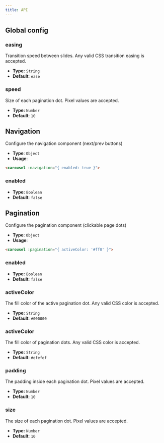 ```yaml
---
title: API
---
```


## Global config

### easing

Transition speed between slides. Any valid CSS transition easing is accepted.
* **Type:** `String`
* **Default**: `ease`

### speed

Size of each pagination dot. Pixel values are accepted.
* **Type:** `Number`
* **Default**: `10`

## Navigation

Configure the navigation component (next/prev buttons)

* **Type**: `Object`
* **Usage**:

``` html
<carousel :navigation="{ enabled: true }">
```

### enabled

* **Type:** `Boolean`
* **Default**: `false`

## Pagination

Configure the pagination component (clickable page dots)

* **Type**: `Object`
* **Usage**:

``` html
<carousel :pagination="{ activeColor: '#ff0' }">
```

### enabled

* **Type:** `Boolean`
* **Default**: `false`

### activeColor

The fill color of the active pagination dot. Any valid CSS color is accepted.
* **Type:** `String`
* **Default**: `#000000`

### activeColor

The fill color of pagination dots. Any valid CSS color is accepted.
* **Type:** `String`
* **Default**: `#efefef`

### padding

The padding inside each pagination dot. Pixel values are accepted.
* **Type:** `Number`
* **Default**: `10`

### size

The size of each pagination dot. Pixel values are accepted.
* **Type:** `Number`
* **Default**: `10`

